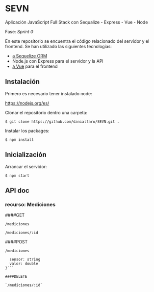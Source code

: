 # SEVN
Aplicación JavaScript Full Stack con Sequalize - Express - Vue - Node

Fase: _Sprint 0_

En este repositorio se encuentra el código relacionado del servidor y el frontend. Se han utilizado las siguientes tecnologías:

- [a Sequelize ORM](https://sequelize.org/)
- Node.js con Express para el servidor y la API
- [a Vue](https://vuejs.org/) para el frontend

## Instalación

Primero es necesario tener instalado node: 

https://nodejs.org/es/

Clonar el repositorio dentro una carpeta:

`$ git clone https://github.com/danialfaro/SEVN.git .`

Instalar los packages:

`$ npm install`

## Inicialización

Arrancar el servidor:

`$ npm start`

## API doc

### recurso: Mediciones

####GET

`/mediciones`

`/mediciones/:id`

####POST

`/mediciones`

```body: {
  sensor: string
  valor: double
}```

####DELETE

`/mediciones/:id`
